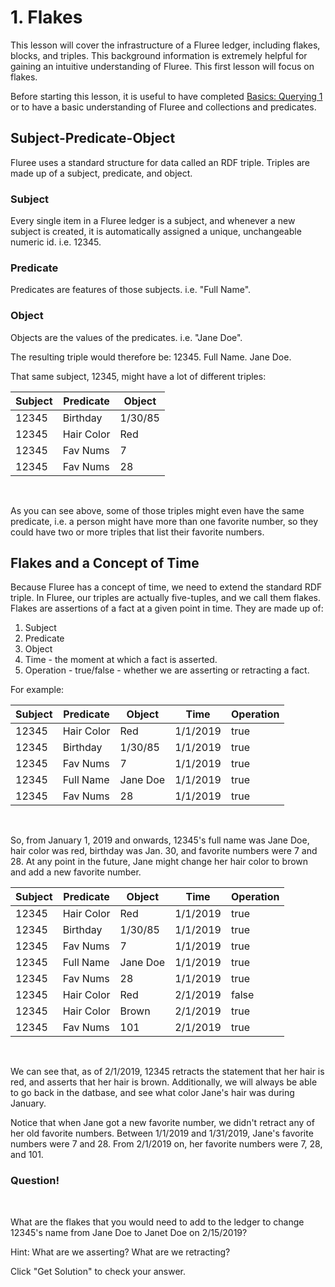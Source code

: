 # 1. Flakes

This lesson will cover the infrastructure of a Fluree ledger, including flakes, blocks, and triples. This background information is extremely helpful for gaining an intuitive understanding of Fluree. This first lesson will focus on flakes.

Before starting this lesson, it is useful to have completed <a href="/lesson/bg-query/1" target="_blank">Basics: Querying 1</a> or to have a basic understanding of Fluree and collections and predicates.

## Subject-Predicate-Object

Fluree uses a standard structure for data called an RDF triple. Triples are made up of a subject, predicate, and object.

### Subject

Every single item in a Fluree ledger is a subject, and whenever a new subject is created, it is automatically assigned a unique, unchangeable numeric id. i.e. 12345.

### Predicate

Predicates are features of those subjects. i.e. "Full Name".

### Object

Objects are the values of the predicates. i.e. "Jane Doe".

The resulting triple would therefore be: 12345. Full Name. Jane Doe.

That same subject, 12345, might have a lot of different triples:

Subject  | Predicate | Object
-- | -- | --
12345 | Birthday | 1/30/85
12345 | Hair Color | Red
12345 | Fav Nums| 7
12345 | Fav Nums | 28

<br/>

As you can see above, some of those triples might even have the same predicate, i.e. a person might have more than one favorite number, so they could have two or more triples that list their favorite numbers.

## Flakes and a Concept of Time

Because Fluree has a concept of time, we need to extend the standard RDF triple. In Fluree, our triples are actually five-tuples, and we call them flakes. Flakes are assertions of a fact at a given point in time. They are made up of:

1. Subject
2. Predicate
3. Object
4. Time - the moment at which a fact is asserted.
5. Operation - true/false - whether we are asserting or retracting a fact.

For example:

Subject | Predicate | Object | Time | Operation
-- | -- | -- | -- | --
12345 | Hair Color | Red | 1/1/2019 | true
12345 | Birthday | 1/30/85 | 1/1/2019 | true
12345 | Fav Nums | 7 | 1/1/2019 | true
12345 | Full Name | Jane Doe | 1/1/2019 | true
12345 | Fav Nums | 28 | 1/1/2019 | true

<br/>

So, from January 1, 2019 and onwards, 12345's full name was Jane Doe, hair color was red, birthday was Jan. 30, and favorite numbers were 7 and 28. At any point in the future, Jane might change her hair color to brown and add a new favorite number.

Subject | Predicate | Object | Time | Operation
-- | -- | -- | -- | --
12345 | Hair Color | Red | 1/1/2019 | true
12345 | Birthday | 1/30/85 | 1/1/2019 | true
12345 | Fav Nums | 7 | 1/1/2019 | true
12345 | Full Name | Jane Doe | 1/1/2019 | true
12345 | Fav Nums | 28 | 1/1/2019 | true
12345 | Hair Color | Red | 2/1/2019 | false
12345 | Hair Color | Brown | 2/1/2019 | true
12345 | Fav Nums | 101 | 2/1/2019 | true
<br/>

We can see that, as of 2/1/2019, 12345 retracts the statement that her hair is red, and asserts that her hair is brown. Additionally, we will always be able to go back in the datbase, and see what color Jane's hair was during January.

Notice that when Jane got a new favorite number, we didn't retract any of her old favorite numbers. Between 1/1/2019 and 1/31/2019, Jane's favorite numbers were 7 and 28. From 2/1/2019 on, her favorite numbers were 7, 28, and 101.

<div class="challenge">
<h3>Question!</h3>
<br/>
<p>What are the flakes that you would need to add to the ledger to change 12345's name from Jane Doe to Janet Doe on 2/15/2019?</p>
<p>Hint: What are we asserting? What are we retracting?</p>
<p>Click "Get Solution" to check your answer. </p>
</div>
<br/>
<br/>

